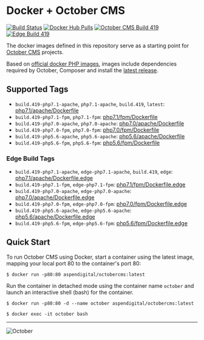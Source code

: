 # Docker + October CMS

[![Build Status](https://travis-ci.org/aspendigital/docker-octobercms.svg?branch=master)](https://travis-ci.org/aspendigital/docker-octobercms) [![Docker Hub Pulls](https://img.shields.io/docker/pulls/aspendigital/octobercms.svg)](https://hub.docker.com/r/aspendigital/octobercms/) [![October CMS Build 419](https://img.shields.io/badge/October%20CMS%20Build-419-red.svg)](https://github.com/octobercms/october) [![Edge Build 419](https://img.shields.io/badge/Edge%20Build-419-lightgrey.svg)](https://github.com/octobercms/october)

The docker images defined in this repository serve as a starting point for [October CMS](https://octobercms.com) projects.

Based on [official docker PHP images](https://hub.docker.com/_/php), images include dependencies required by October, Composer and install the [latest release](https://octobercms.com/changelog).

## Supported Tags

- `build.419-php7.1-apache`, `php7.1-apache`, `build.419`, `latest`: [php7.1/apache/Dockerfile](https://github.com/aspendigital/docker-octobercms/blob/master/php7.1/apache/Dockerfile)
- `build.419-php7.1-fpm`, `php7.1-fpm`: [php7.1/fpm/Dockerfile](https://github.com/aspendigital/docker-octobercms/blob/master/php7.1/fpm/Dockerfile)
- `build.419-php7.0-apache`, `php7.0-apache`: [php7.0/apache/Dockerfile](https://github.com/aspendigital/docker-octobercms/blob/master/php7.0/apache/Dockerfile)
- `build.419-php7.0-fpm`, `php7.0-fpm`: [php7.0/fpm/Dockerfile](https://github.com/aspendigital/docker-octobercms/blob/master/php7.0/fpm/Dockerfile)
- `build.419-php5.6-apache`, `php5.6-apache`: [php5.6/apache/Dockerfile](https://github.com/aspendigital/docker-octobercms/blob/master/php5.6/apache/Dockerfile)
- `build.419-php5.6-fpm`, `php5.6-fpm`: [php5.6/fpm/Dockerfile](https://github.com/aspendigital/docker-octobercms/blob/master/php5.6/fpm/Dockerfile)


### Edge Build Tags

- `build.419-php7.1-apache`, `edge-php7.1-apache`, `build.419`, `edge`: [php7.1/apache/Dockerfile.edge](https://github.com/aspendigital/docker-octobercms/blob/master/php7.1/apache/Dockerfile.edge)
- `build.419-php7.1-fpm`, `edge-php7.1-fpm`: [php7.1/fpm/Dockerfile.edge](https://github.com/aspendigital/docker-octobercms/blob/master/php7.1/fpm/Dockerfile.edge)
- `build.419-php7.0-apache`, `edge-php7.0-apache`: [php7.0/apache/Dockerfile.edge](https://github.com/aspendigital/docker-octobercms/blob/master/php7.0/apache/Dockerfile.edge)
- `build.419-php7.0-fpm`, `edge-php7.0-fpm`: [php7.0/fpm/Dockerfile.edge](https://github.com/aspendigital/docker-octobercms/blob/master/php7.0/fpm/Dockerfile.edge)
- `build.419-php5.6-apache`, `edge-php5.6-apache`: [php5.6/apache/Dockerfile.edge](https://github.com/aspendigital/docker-octobercms/blob/master/php5.6/apache/Dockerfile.edge)
- `build.419-php5.6-fpm`, `edge-php5.6-fpm`: [php5.6/fpm/Dockerfile.edge](https://github.com/aspendigital/docker-octobercms/blob/master/php5.6/fpm/Dockerfile.edge)

## Quick Start

To run October CMS using Docker, start a container using the latest image, mapping your local port 80 to the container's port 80:

```shell
$ docker run -p80:80 aspendigital/octobercms:latest
```


Run the container in detached mode using the container name `october` and launch an interactive shell (bash) for the container.


```shell
$ docker run -p80:80 -d --name october aspendigital/octobercms:latest

$ docker exec -it october bash
```
---

![October](https://raw.githubusercontent.com/aspendigital/docker-octobercms/master/aspendigital-octobercms-docker-logo.png)
